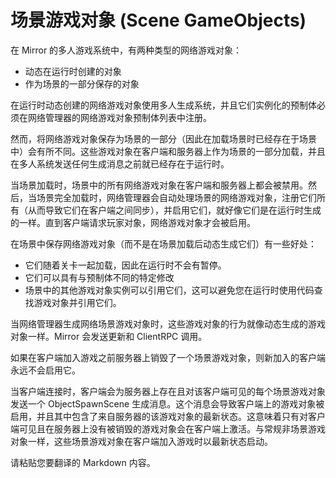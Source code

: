 # 场景游戏对象 (Scene GameObjects)

在 Mirror 的多人游戏系统中，有两种类型的网络游戏对象：

* 动态在运行时创建的对象
* 作为场景的一部分保存的对象

在运行时动态创建的网络游戏对象使用多人生成系统，并且它们实例化的预制体必须在网络管理器的网络游戏对象预制体列表中注册。

然而，将网络游戏对象保存为场景的一部分（因此在加载场景时已经存在于场景中）会有所不同。这些游戏对象在客户端和服务器上作为场景的一部分加载，并且在多人系统发送任何生成消息之前就已经存在于运行时。

当场景加载时，场景中的所有网络游戏对象在客户端和服务器上都会被禁用。然后，当场景完全加载时，网络管理器会自动处理场景的网络游戏对象，注册它们所有（从而导致它们在客户端之间同步），并启用它们，就好像它们是在运行时生成的一样。直到客户端请求玩家对象，网络游戏对象才会被启用。

在场景中保存网络游戏对象（而不是在场景加载后动态生成它们）有一些好处：

* 它们随着关卡一起加载，因此在运行时不会有暂停。
* 它们可以具有与预制体不同的特定修改
* 场景中的其他游戏对象实例可以引用它们，这可以避免您在运行时使用代码查找游戏对象并引用它们。

当网络管理器生成网络场景游戏对象时，这些游戏对象的行为就像动态生成的游戏对象一样。Mirror 会发送更新和 ClientRPC 调用。

如果在客户端加入游戏之前服务器上销毁了一个场景游戏对象，则新加入的客户端永远不会启用它。

当客户端连接时，客户端会为服务器上存在且对该客户端可见的每个场景游戏对象发送一个 ObjectSpawnScene 生成消息。这个消息会导致客户端上的游戏对象被启用，并且其中包含了来自服务器的该游戏对象的最新状态。这意味着只有对客户端可见且在服务器上没有被销毁的游戏对象会在客户端上激活。与常规非场景游戏对象一样，这些场景游戏对象在客户端加入游戏时以最新状态启动。

请粘贴您要翻译的 Markdown 内容。
